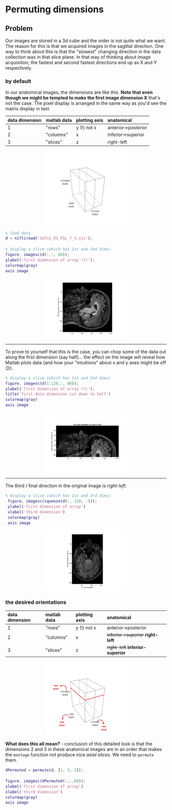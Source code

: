 # Permuting dimensions

## Problem

Our images are stored in a 3d cube and the order is not quite what we want. The reason for this is that we acquired images in the sagittal direction. One way to think about this is that the "slowest" changing direction in the data collection was in that slice plane. In that way of thinking about image acquisition, the fastest and second fastest directions end up as X and Y respectively.

### by default

In our anatomical images, the dimensions are like this. **Note that even though we might be tempted to make the first image dimension X** that's not the case. The pixel display is arranged in the same way as you'd see the matrix display in text.

| data dimension | matlab data | plotting axis | anatomical          |
|:---------------|:------------|:--------------|:--------------------|
| 1              | "rows"      | y (!) not x   | anterior->posterior |
| 2              | "columns"   | x             | inferior->superior  |
| 3              | "slices"    | z             | right-left          |


<center>
<img src="mprage-default.png" alt="" width="50%">
</center>

```matlab
% load data
d = niftiread('dafni_01_FSL_7_1.nii');

% display a slice (which has 1st and 2nd dims)
figure, imagesc(d(:,:, 80));
ylabel('first dimension of array (Y)');
colormap(gray)
axis image
```

<center>
<img src="figure_imageorientation.png" alt="" width="50%">
</center>

<hr>

To prove to yourself that this is the case, you can chop some of the data out along the first dimension (say half)... the effect on the image will reveal how Matlab plots data (and how your "intuitions" about x and y axes might be off :wink:).

```matlab
% display a slice (which has 1st and 2nd dims)
figure, imagesc(d(1:128,:, 80));
ylabel('first dimension of array (Y)');
title('first data dimension cut down to half')
colormap(gray)
axis image
```

<center>
<img src="figure_imageorientation-half.png" alt="" width="50%">
</center>

<hr>

The third / final direction in the original image is *right-left*.

```matlab
% display a slice (which has 1st and 3rd dims)
 figure, imagesc(squeeze(d(:, 128, :)));
 ylabel('first dimension of array')
 xlabel('third dimension')
 colormap(gray)
 axis image
 ```

<center>
<img src="figure_imageorientation-thirdD.png" alt="" width="50%">
</center>

### the desired orientations

| data dimension | matlab data | plotting axis | anatomical                              |
|:---------------|:------------|:--------------|:----------------------------------------|
| 1              | "rows"      | y (!) not x   | anterior->posterior                     |
| 2              | "columns"   | x             | ~~inferior->superior~~  **right-left**  |
| 3              | "slices"    | z             | ~~right-left~~    **inferior-superior** |


<center>
<img src="mprage-rearranged.png" alt="" width="50%">
</center>


**What does this all mean?** - conclusion of this detailed look is that the dimensions 2 and 3 in these anatomical images are in an order that makes the ``montage`` function not produce nice *axial slices*. We need to `permute` them.

```Matlab
dPermuted = permute(d, [1, 3, 2]);

figure, imagesc(dPermuted(:,:,80));
ylabel('first dimension of array')
xlabel('third dimension')
colormap(gray)
axis image

```
